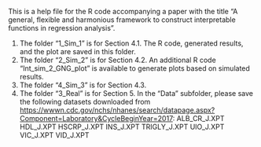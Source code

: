 This is a help file for the R code accompanying a paper with the title “A general, flexible and harmonious framework to construct interpretable functions in regression analysis”.

1. The folder “1_Sim_1” is for Section 4.1. The R code, generated results, and the plot are saved in this folder.
2. The folder “2_Sim_2” is for Section 4.2. An additional R code “Int_sim_2_GNG_plot” is available to generate plots based on simulated results.
3. The folder “4_Sim_3” is for Section 4.3.
4. The folder “3_Real” is for Section 5. In the “Data” subfolder, please save the following datasets downloaded from https://wwwn.cdc.gov/nchs/nhanes/search/datapage.aspx?Component=Laboratory&CycleBeginYear=2017:
    ALB_CR_J.XPT
    HDL_J.XPT
    HSCRP_J.XPT
    INS_J.XPT
    TRIGLY_J.XPT
    UIO_J.XPT
    VIC_J.XPT
    VID_J.XPT
